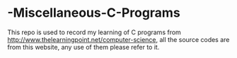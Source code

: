 # -Miscellaneous-C-Programs
This repo is used to record my learning of C programs from http://www.thelearningpoint.net/computer-science, all the source codes are from this website, any use of them please refer to it.
